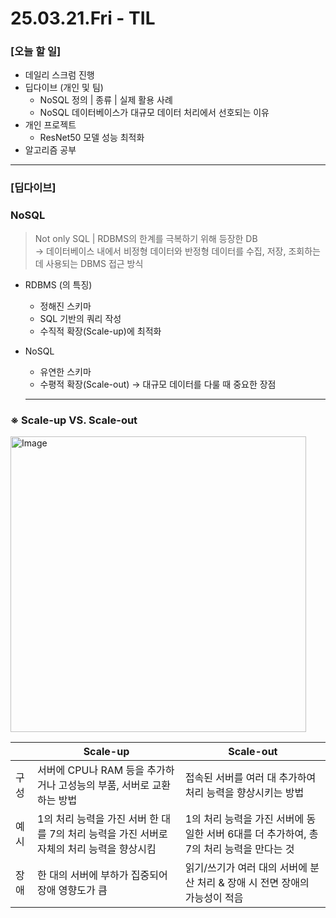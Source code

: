 # 25.03.21.Fri - TIL

### [오늘 할 일]

- 데일리 스크럼 진행
- 딥다이브 (개인 및 팀)
     - NoSQL 정의 | 종류 | 실제 활용 사례
     - NoSQL 데이터베이스가 대규모 데이터 처리에서 선호되는 이유
- 개인 프로젝트
     - ResNet50 모델 성능 최적화
- 알고리즘 공부

---

### [딥다이브]

### NoSQL

> Not only SQL | RDBMS의 한계를 극복하기 위해 등장한 DB  
→ 데이터베이스 내에서 비정형 데이터와 반정형 데이터를 수집, 저장, 조회하는 데 사용되는 DBMS 접근 방식
> 
- RDBMS (의 특징)
    - 정해진 스키마
    - SQL 기반의 쿼리 작성
    - 수직적 확장(Scale-up)에 최적화
- NoSQL
    - 유연한 스키마
    - 수평적 확장(Scale-out) → 대규모 데이터를 다룰 때 중요한 장점

     ---

### ※ Scale-up VS. Scale-out

<img width="473" alt="Image" src="https://github.com/user-attachments/assets/c58e4f1e-dd94-4937-8170-958f10a6b6c8" />

|  | Scale-up | Scale-out |
| --- | --- | --- |
| 구성 | 서버에 CPU나 RAM 등을 추가하거나 고성능의 부품, 서버로 교환하는 방법  | 접속된 서버를 여러 대 추가하여 처리 능력을 향상시키는 방법   |
| 예시 | 1의 처리 능력을 가진 서버 한 대를 7의 처리 능력을 가진 서버로 자체의 처리 능력을 향상시킴  | 1의 처리 능력을 가진 서버에 동일한 서버 6대를 더 추가하여, 총 7의 처리 능력을 만다는 것  |
| 장애 | 한 대의 서버에 부하가 집중되어 장애 영향도가 큼  | 읽기/쓰기가 여러 대의 서버에 분산 처리 & 장애 시 전면 장애의 가능성이 적음  |






